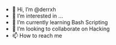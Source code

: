 - 👋 Hi, I’m @derrxh
- 👀 I’m interested in ...
- 🌱 I’m currently learning Bash Scripting 
- 💞️ I’m looking to collaborate on Hacking 
- 📫 How to reach me 

<!---
derrxh/derrxh is a ✨ special ✨ repository because its `README.md` (this file) appears on your GitHub profile.
You can click the Preview link to take a look at your changes.
--->
